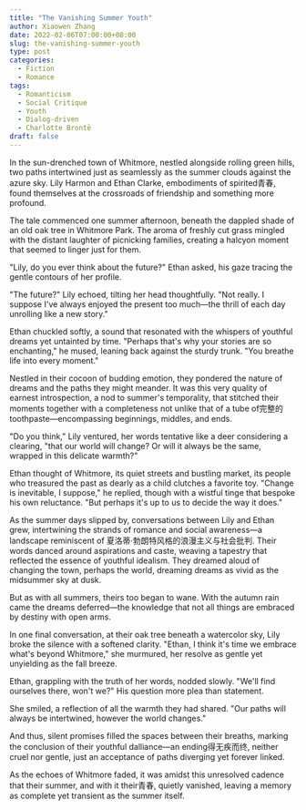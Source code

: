 ```yaml
---
title: "The Vanishing Summer Youth"
author: Xiaowen Zhang
date: 2022-02-06T07:00:00+08:00
slug: the-vanishing-summer-youth
type: post
categories:
  - Fiction
  - Romance
tags:
  - Romanticism
  - Social Critique
  - Youth
  - Dialog-driven
  - Charlotte Brontë
draft: false
---
```


In the sun-drenched town of Whitmore, nestled alongside rolling green hills, two paths intertwined just as seamlessly as the summer clouds against the azure sky. Lily Harmon and Ethan Clarke, embodiments of spirited青春, found themselves at the crossroads of friendship and something more profound. 

The tale commenced one summer afternoon, beneath the dappled shade of an old oak tree in Whitmore Park. The aroma of freshly cut grass mingled with the distant laughter of picnicking families, creating a halcyon moment that seemed to linger just for them.

"Lily, do you ever think about the future?" Ethan asked, his gaze tracing the gentle contours of her profile.

"The future?" Lily echoed, tilting her head thoughtfully. "Not really. I suppose I've always enjoyed the present too much—the thrill of each day unrolling like a new story."

Ethan chuckled softly, a sound that resonated with the whispers of youthful dreams yet untainted by time. "Perhaps that's why your stories are so enchanting," he mused, leaning back against the sturdy trunk. "You breathe life into every moment."

Nestled in their cocoon of budding emotion, they pondered the nature of dreams and the paths they might meander. It was this very quality of earnest introspection, a nod to summer's temporality, that stitched their moments together with a completeness not unlike that of a tube of完整的toothpaste—encompassing beginnings, middles, and ends.

"Do you think," Lily ventured, her words tentative like a deer considering a clearing, "that our world will change? Or will it always be the same, wrapped in this delicate warmth?"

Ethan thought of Whitmore, its quiet streets and bustling market, its people who treasured the past as dearly as a child clutches a favorite toy. "Change is inevitable, I suppose," he replied, though with a wistful tinge that bespoke his own reluctance. "But perhaps it's up to us to decide the way it does."

As the summer days slipped by, conversations between Lily and Ethan grew, intertwining the strands of romance and social awareness—a landscape reminiscent of 夏洛蒂·勃朗特风格的浪漫主义与社会批判. Their words danced around aspirations and caste, weaving a tapestry that reflected the essence of youthful idealism. They dreamed aloud of changing the town, perhaps the world, dreaming dreams as vivid as the midsummer sky at dusk.

But as with all summers, theirs too began to wane. With the autumn rain came the dreams deferred—the knowledge that not all things are embraced by destiny with open arms. 

In one final conversation, at their oak tree beneath a watercolor sky, Lily broke the silence with a softened clarity. "Ethan, I think it's time we embrace what's beyond Whitmore," she murmured, her resolve as gentle yet unyielding as the fall breeze.

Ethan, grappling with the truth of her words, nodded slowly. "We'll find ourselves there, won't we?" His question more plea than statement.

She smiled, a reflection of all the warmth they had shared. "Our paths will always be intertwined, however the world changes."

And thus, silent promises filled the spaces between their breaths, marking the conclusion of their youthful dalliance—an ending得无疾而终, neither cruel nor gentle, just an acceptance of paths diverging yet forever linked.

As the echoes of Whitmore faded, it was amidst this unresolved cadence that their summer, and with it their青春, quietly vanished, leaving a memory as complete yet transient as the summer itself.